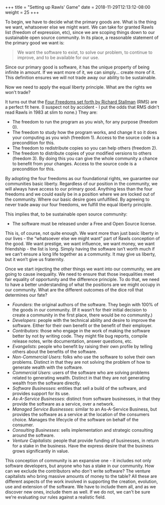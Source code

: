 +++
title = "Setting up Rawls' Game"
date = 2018-11-29T12:13:12-08:00
weight = 25 
+++

To begin, we have to decide what the primary goods are. What is the thing we want, whatsoever else we might want. We can take for granted Rawls list (freedom of expression, etc), since we are scoping things down to our sustainable open source community. In its place, a reasonable statement of the primary good we want is:

> We want the software to exist, to solve our problem, to continue to improve, and to be available for our use.

Since our primary good is software, it has the unique property of being infinite in amount. If we want more of it, we can simply... create more of it. This definition ensures we will not trade away our ability to be sustainable.

Now we need to apply the equal liberty principle. What are the rights we won't trade?

It turns out that the [Four Freedoms set forth by Richard Stallman](https://www.gnu.org/philosophy/free-sw.en.html) (RMS) are a perfect fit here. (I suspect not by accident - I put the odds that RMS didn't read Rawls in 1983 at slim to none.) They are:

* The freedom to run the program as you wish, for any purpose (freedom 0).
* The freedom to study how the program works, and change it so it does your computing as you wish (freedom 1). Access to the source code is a precondition for this.
* The freedom to redistribute copies so you can help others (freedom 2).
* The freedom to distribute copies of your modified versions to others (freedom 3). By doing this you can give the whole community a chance to benefit from your changes. Access to the source code is a precondition for this.

By adopting the four freedoms as our foundational rights, we guarantee our communities basic liberty. Regardless of our position in the community, we will always have access to our primary good. Anything less than the four freedoms and we could easily be in a position where we are locked out of the community. Where our basic desire goes unfulfilled. By agreeing to never trade away our four freedoms, we fulfill the equal liberty principle.

This implies that, to be sustainable open source community:

* The software must be released under a Free and Open Source license.

This is, of course, not quite enough. We want more than just basic liberty in our lives - the “whatsoever else we might want” part of Rawls conception of the good. We want prestige, we want influence, we want money, we want friendship - the list is long. Simply having the software isn’t worth much if we can’t ensure a long life together as a community. It may give us liberty, but it won’t give us fraternity.

Once we start injecting the other things we want into our community, we are going to cause inequality. We need to ensure that those inequalities meet fair equality of opportunity and the difference principle. To do that, we need to have a better understanding of what the positions are we might occupy in our community. What are the different outcomes of the dice roll that determines our fate? 

* *Founders*: the original authors of the software. They begin with 100% of the goods in our community. (If it wasn’t for their initial decision to create a community in the first place, there would be no community.)
* *Developers*: people with the technical ability and desire to improve the software. Either for their own benefit or the benefit of their employer.
* *Contributors*: those who engage in the work of making the software better by not by writing code. They might file bug reports, compile release notes, write documentation, answer questions, etc. 
* *Evangelists*: people who benefit by raising their own profile by telling others about the benefits of the software.
* *Non-Commercial Users*: folks who use the software to solve their own problems. Distinct in that they are not solving the problem of how to generate wealth with the software.
* *Commercial Users*: users of the software who are solving problems related to generating wealth. Distinct in that they are not generating wealth from the software directly.
* *Software Businesses*: entities that sell a build of the software, and provides support for its use.
* *As-A-Service Businesses*: distinct from software businesses, in that they provide the software as a service, over a network.
* *Managed Service Businesses*: similar to an As-A-Service Business, but provides the software as a service at the location of the consumers choice. Manages the lifecycle of the software on behalf of the consumer.
* *Consulting Businesses*: sells implementation and strategic consulting around the software. 
* *Venture Capitalists*: people that provide funding of businesses, in return for a stake in the business. Have the express desire that the business grows significantly in value.

This conception of community is an expansive one - it includes not only software developers, but anyone who has a stake in our community. How can we exclude the contributors who don't write software? The venture capitalists who bring massive amounts of money to the table? All these are different aspects of the work involved in supporting the creation, evolution, use and extension of the software. We have to include them all, and as we discover new ones, include them as well.  If we do not, we can't be sure we're evaluating our rules against a realistic field.

